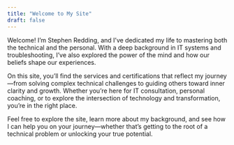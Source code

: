 ```yaml
---
title: "Welcome to My Site"
draft: false
---
```

Welcome! I’m Stephen Redding, and I’ve dedicated my life to mastering both the technical and the personal. With a deep background in IT systems and troubleshooting, I’ve also explored the power of the mind and how our beliefs shape our experiences.

On this site, you’ll find the services and certifications that reflect my journey—from solving complex technical challenges to guiding others toward inner clarity and growth. Whether you’re here for IT consultation, personal coaching, or to explore the intersection of technology and transformation, you’re in the right place.

Feel free to explore the site, learn more about my background, and see how I can help you on your journey—whether that’s getting to the root of a technical problem or unlocking your true potential.